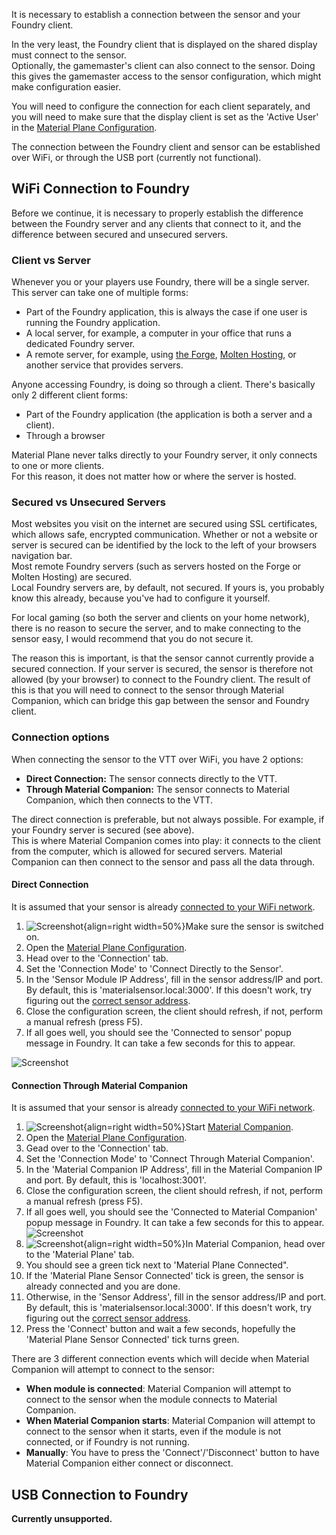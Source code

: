 It is necessary to establish a connection between the sensor and your Foundry client.

In the very least, the Foundry client that is displayed on the shared display must connect to the sensor.<br>
Optionally, the gamemaster's client can also connect to the sensor. Doing this gives the gamemaster access to the sensor configuration, which might make configuration easier.

You will need to configure the connection for each client separately, and you will need to make sure that the display client is set as the 'Active User' in the [Material Plane Configuration](foundryConfig.md).

The connection between the Foundry client and sensor can be established over WiFi, or through the USB port (currently not functional).

## WiFi Connection to Foundry
Before we continue, it is necessary to properly establish the difference between the Foundry server and any clients that connect to it, and the difference between secured and unsecured servers.

### Client vs Server
Whenever you or your players use Foundry, there will be a single server. This server can take one of multiple forms:

* Part of the Foundry application, this is always the case if one user is running the Foundry application.
* A local server, for example, a computer in your office that runs a dedicated Foundry server.
* A remote server, for example, using [the Forge](https://forge-vtt.com/), [Molten Hosting](https://moltenhosting.com/), or another service that provides servers.

Anyone accessing Foundry, is doing so through a client. There's basically only 2 different client forms:

* Part of the Foundry application (the application is both a server and a client).
* Through a browser

Material Plane never talks directly to your Foundry server, it only connects to one or more clients.<br>
For this reason, it does not matter how or where the server is hosted.

### Secured vs Unsecured Servers
Most websites you visit on the internet are secured using SSL certificates, which allows safe, encrypted communication. Whether or not a website or server is secured can be identified by the lock to the left of your browsers navigation bar.<br>
Most remote Foundry servers (such as servers hosted on the Forge or Molten Hosting) are secured.<br>
Local Foundry servers are, by default, not secured. If yours is, you probably know this already, because you've had to configure it yourself.

For local gaming (so both the server and clients on your home network), there is no reason to secure the server, and to make connecting to the sensor easy, I would recommend that you do not secure it.

The reason this is important, is that the sensor cannot currently provide a secured connection. If your server is secured, the sensor is therefore not allowed (by your browser) to connect to the Foundry client. The result of this is that you will need to connect to the sensor through Material Companion, which can bridge this gap between the sensor and Foundry client.

### Connection options
When connecting the sensor to the VTT over WiFi, you have 2 options:

* <b>Direct Connection:</b> The sensor connects directly to the VTT.
* <b>Through Material Companion:</b> The sensor connects to Material Companion, which then connects to the VTT.

The direct connection is preferable, but not always possible. For example, if your Foundry server is secured (see above).<br>
This is where Material Companion comes into play: it connects to the client from the computer, which is allowed for secured servers. Material Companion can then connect to the sensor and pass all the data through.

#### Direct Connection

It is assumed that your sensor is already [connected to your WiFi network](../SensorConfiguration/sensorConnecting.md).

1. ![Screenshot](../../img/foundry/Foundry_Module_Connection.png){align=right width=50%}Make sure the sensor is switched on.
2. Open the [Material Plane Configuration](foundryConfig.md).
3. Head over to the 'Connection' tab. 
4. Set the 'Connection Mode' to 'Connect Directly to the Sensor'.
5. In the 'Sensor Module IP Address', fill in the sensor address/IP and port. 
    By default, this is 'materialsensor.local:3000'. If this doesn't work, try figuring out the [correct sensor address](../SensorConfiguration/sensorConnecting.md#sensor-address). 
6. Close the configuration screen, the client should refresh, if not, perform a manual refresh (press F5).
7. If all goes well, you should see the 'Connected to sensor' popup message in Foundry. It can take a few seconds for this to appear.

![Screenshot](../../img/foundry/Foundry_Sensor_Connected_Popup.png)

#### Connection Through Material Companion

It is assumed that your sensor is already [connected to your WiFi network](../SensorConfiguration/sensorConnecting.md).

1. ![Screenshot](../../img/foundry/Foundry_Module_Connection_MC.png){align=right width=50%}Start [Material Companion](https://github.com/MaterialFoundry/MaterialCompanion/wiki).
2. Open the [Material Plane Configuration](foundryConfig.md).
3. Gead over to the 'Connection' tab.
4. Set the 'Connection Mode' to 'Connect Through Material Companion'.
5. In the 'Material Companion IP Address', fill in the Material Companion IP and port. By default, this is 'localhost:3001'.
6. Close the configuration screen, the client should refresh, if not, perform a manual refresh (press F5).
7. If all goes well, you should see the 'Connected to Material Companion' popup message in Foundry. It can take a few seconds for this to appear.
![Screenshot](../../img/foundry/Foundry_MC_Connected_Popup.png)
8. ![Screenshot](../../img/materialCompanion/MaterialCompanion_Connect_Tab.png){align=right width=50%}In Material Companion, head over to the 'Material Plane' tab.
9. You should see a green tick next to 'Material Plane Connected".
10. If the 'Material Plane Sensor Connected' tick is green, the sensor is already connected and you are done.
11. Otherwise, in the 'Sensor Address', fill in the sensor address/IP and port. 
    By default, this is 'materialsensor.local:3000'. If this doesn't work, try figuring out the [correct sensor address](../SensorConfiguration/sensorConnecting.md#sensor-address).
12. Press the 'Connect' button and wait a few seconds, hopefully the 'Material Plane Sensor Connected' tick turns green.

There are 3 different connection events which will decide when Material Companion will attempt to connect to the sensor:

* <b>When module is connected</b>: Material Companion will attempt to connect to the sensor when the module connects to Material Companion.
* <b>When Material Companion starts</b>: Material Companion will attempt to connect to the sensor when it starts, even if the module is not connected, or if Foundry is not running.
* <b>Manually</b>: You have to press the 'Connect'/'Disconnect' button to have Material Companion either connect or disconnect.

## USB Connection to Foundry
<b>Currently unsupported.</b>